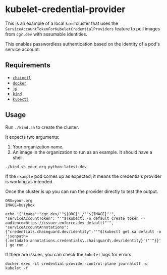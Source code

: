 # kubelet-credential-provider

This is an example of a local `kind` cluster that uses the
`ServiceAccountTokenForKubeletCredentialProviders` feature to pull images from
`cgr.dev` with assumable identities.

This enables passwordless authentication based on the identity of a pod's
service account.

## Requirements

- [`chainctl`](https://edu.chainguard.dev/chainguard/chainctl-usage/how-to-install-chainctl/)
- [`docker`](https://docs.docker.com/get-started/get-docker/)
- [`jq`](https://github.com/jqlang/jq)
- [`kind`](https://kind.sigs.k8s.io/docs/user/quick-start/#installation)
- [`kubectl`](https://kubernetes.io/docs/tasks/tools/#kubectl)

## Usage

Run `./kind.sh` to create the cluster.

It expects two arguments:

1. Your organization name.
2. An image in the organization to run as an example. It should have a shell.

```
./kind.sh your.org python:latest-dev
```

If the `example` pod comes up as expected, it means the credentials provider
is working as intended.

Once the cluster is up you can run the provider directly to test the output. 

```
ORG=your.org
IMAGE=busybox

echo '{"image":"cgr.dev/'"${ORG}"'/'"${IMAGE}"'", "serviceAccountToken": "'"$(kubectl -n default create token --audience=https://issuer.enforce.dev default)"'", "serviceAccountAnnotations":{"credentials.chainguard.dev/identity":"'"$(kubectl get sa default -o 'jsonpath={.metadata.annotations.credentials\.chainguard\.dev/identity}')"'"}}' | go run .
```

If there are issues, you can check the `kubelet` logs for errors.

```
docker exec -it credential-provider-control-plane journalctl -u kubelet -f
```
